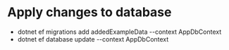 ﻿# Apply changes to database 

* dotnet ef migrations add addedExampleData --context AppDbContext
* dotnet ef database update --context AppDbContext